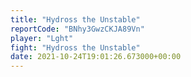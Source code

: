 ```yaml
---
title: "Hydross the Unstable"
reportCode: "BNhy3GwzCKJA89Vn"
player: "Lght"
fight: "Hydross the Unstable"
date: 2021-10-24T19:01:26.673000+00:00
---
```

